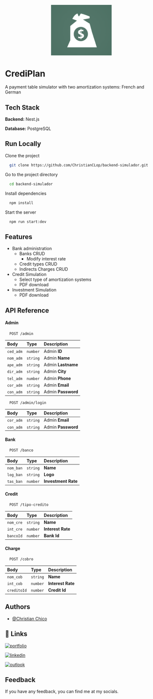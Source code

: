 <p align="center">
  <a target="blank"><img src="https://github.com/ChristianCLop/frontend-simulador/blob/main/public/img/logoApp.png" width="200"/></a>
</p>

# CrediPlan

A payment table simulator with two amortization systems: French and German
## Tech Stack

**Backend:** Nest.js

**Database:** PostgreSQL

## Run Locally

Clone the project

```bash
  git clone https://github.com/ChristianCLop/backend-simulador.git
```

Go to the project directory

```bash
  cd backend-simulador
```

Install dependencies

```bash
  npm install
```

Start the server

```bash
  npm run start:dev
```


## Features

- Bank administration
    - Banks CRUD
        - Modify interest rate
    - Credit types CRUD 
    - Indirects Charges CRUD 
- Credit Simulation
    - Select type of amortization systems
    - PDF download
- Investment Simulation
    - PDF download

## API Reference

#### Admin

```http
  POST /admin
```

| Body | Type     | Description                |
| :-------- | :------- | :------------------------- |
| `ced_adm` | `number` | Admin **ID** |
| `nom_adm` | `string` | Admin **Name** |
| `ape_adm` | `string` | Admin **Lastname** |
| `dir_adm` | `string` | Admin **City** |
| `tel_adm` | `number` | Admin **Phone** |
| `cor_adm` | `string` | Admin **Email** |
| `con_adm` | `string` | Admin **Password** |

```http
  POST /admin/login
```

| Body | Type     | Description                       |
| :-------- | :------- | :-------------------------------- |
| `cor_adm` | `string` | Admin **Email** |
| `con_adm` | `string` | Admin **Password** |

#### Bank

```http
  POST /banco
```
| Body | Type     | Description                |
| :-------- | :------- | :------------------------- |
| `nom_ban` | `string` |  **Name** |
| `log_ban` | `string` |  **Logo** |
| `tas_ban` | `number` |  **Investment Rate** |

#### Credit

```http
  POST /tipo-credito
```

| Body | Type     | Description                |
| :-------- | :------- | :------------------------- |
| `nom_cre` | `string` |  **Name** |
| `int_cre` | `number` |  **Interest Rate** |
| `bancoId` | `number` |  **Bank Id** |

#### Charge

```http
  POST /cobro
```

| Body | Type     | Description                |
| :-------- | :------- | :------------------------- |
| `nom_cob` | `string` |  **Name** |
| `int_cob` | `number` |  **Interest Rate** |
| `creditoId` | `number` |  **Credit Id** |


## Authors

- [@Christian Chico](https://www.github.com/ChristianCLop)


## 🔗 Links
[![portfolio](https://img.shields.io/badge/Mi_Portafolio-000?style=flat&logo=ko-fi&logoColor=white)](https://katherineoelsner.com/)

[![linkedin](https://img.shields.io/badge/linkedin-0A66C2?style=flat&logo=linkedin&logoColor=white)](https://linkedin.com/in/christianchicolópez)

[![outlook](https://img.shields.io/badge/Microsoft_Outlook-blue?style=flat-square&logo=microsoft-outlook&logoColor=white)](mailto:christian.chico@hotmail.com)

## Feedback

If you have any feedback, you can find me at my socials. 

